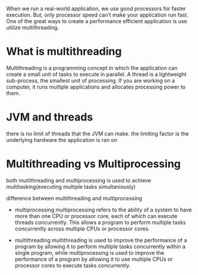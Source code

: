 When we run a real-world application, we use good processors for faster execution. But, only processor speed can’t make your application run fast. One of the great ways to create a performance efficient application is use utilize multithreading.

# What is multithreading

Multithreading is a programming concept in which the application can create a small unit of tasks to execute in parallel. A thread is a lightweight sub-process, the smallest unit of processing. If you are working on a computer, it runs multiple applications and allocates processing power to them.

# JVM and threads

there is no limit of threads that the JVM can make. the limiting factor is the underlying hardware the application is ran on

# Multithreading vs Multiprocessing

both mutlithreading and multiprocessing is used to achieve multitasking(executing multiple tasks simultaniously)

difference between multithreading and multiprocessing

- multiprocessing
multiprocessing refers to the ability of a system to have more than one CPU or processor core, each of which can execute threads concurrently. This allows a program to perform multiple tasks concurrently across multiple CPUs or processor cores.

- multithreading
multithreading is used to improve the performance of a program by allowing it to perform multiple tasks concurrently within a single program, while multiprocessing is used to improve the performance of a program by allowing it to use multiple CPUs or processor cores to execute tasks concurrently. 





